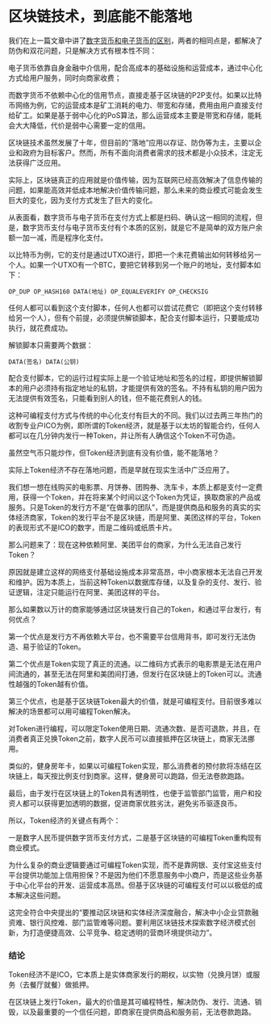 # 区块链技术，到底能不能落地

我们在上一篇文章中讲了[数字货币和电子货币的区别](../2019-12-28-digital-vs-electronic/index.html)，两者的相同点是，都解决了防伪和双花问题，只是解决方式有根本性不同：

电子货币依靠自身金融中介信用，配合高成本的基础设施和运营成本，通过中心化方式给用户服务，同时向商家收费；

而数字货币不依赖中心化的信用节点，直接走基于区块链的P2P支付。如果以比特币网络为例，它的运营成本是矿工消耗的电力、带宽和存储，费用由用户直接支付给矿工。如果是基于弱中心化的PoS算法，那么运营成本主要是带宽和存储，能耗会大大降低，代价是弱中心需要一定的信用。

区块链技术虽然发展了十年，但目前的“落地”应用以存证、防伪等为主，主要以企业和政府为目标客户。然而，所有不面向消费者需求的技术都是小众技术，注定无法获得广泛应用。

实际上，区块链真正的应用就是价值传输，因为互联网已经高效解决了信息传输的问题，如果能高效并低成本地解决价值传输问题，那么未来的商业模式可能会发生巨大的变化，因为支付方式发生了巨大的变化。

从表面看，数字货币与电子货币在支付方式上都是扫码、确认这一相同的流程，但是，数字货币支付与电子货币支付有个本质的区别，就是它不是简单的双方账户余额一加一减，而是程序化支付。

以比特币为例，它的支付是通过UTXO进行，即把一个未花费输出如何转移给另一个人。如果一个UTXO有一个BTC，要把它转移到另一个账户的地址，支付脚本如下：

```plain
OP_DUP OP_HASH160 DATA(地址) OP_EQUALEVERIFY OP_CHECKSIG
```

任何人都可以看到这个支付脚本，任何人也都可以尝试花费它（即把这个支付转移给另一个人），但有个前提，必须提供解锁脚本，配合支付脚本运行，只要能成功执行，就花费成功。

解锁脚本只需要两个数据：

```plain
DATA(签名) DATA(公钥)
```

配合支付脚本，它的运行过程实际上是一个验证地址和签名的过程，即提供解锁脚本的用户必须持有指定地址的私钥，才能提供有效的签名。不持有私钥的用户因为无法提供有效签名，只能看到别人的钱，但不能花费别人的钱。

这种可编程支付方式与传统的中心化支付有巨大的不同。我们以过去两三年热门的收割专业户ICO为例，即所谓的Token经济，就是基于以太坊的智能合约，任何人都可以在几分钟内发行一种Token，并让所有人确信这个Token不可伪造。

虽然空气币只能炒作，但Token经济到底有没有价值，能不能落地？

实际上Token经济不存在落地问题，而是早就在现实生活中广泛应用了。

我们想一想在线购买的电影票、月饼券、团购券、洗车卡，本质上都是支付一定费用，获得一个Token，并在将来某个时间以这个Token为凭证，换取商家的产品或服务。只是Token的发行方不是“在做事的团队”，而是提供商品和服务的真实的实体经济商家，Token的发行平台不是区块链，而是阿里、美团这样的平台，Token的表现形式不是ICO的数字，而是二维码或纸质卡片。

那么问题来了：现在这种依赖阿里、美团平台的商家，为什么无法自己发行Token？

原因就是建立这样的网络支付基础设施成本非常高昂，中小商家根本无法自己开发和维护。因为本质上，当前这种Token以数据库存储，以及复杂的支付、发行、验证逻辑，注定只能运行在阿里、美团这样的平台。

那么如果数以万计的商家能够通过区块链发行自己的Token，和通过平台发行，有何优点？

第一个优点是发行方不再依赖大平台，也不需要平台信用背书，即可发行无法伪造、易于验证的Token。

第二个优点是Token实现了真正的流通。以二维码方式表示的电影票是无法在用户间流通的，甚至无法在阿里和美团间打通，但发行在区块链上的Token可以。流通性越强的Token越有价值。

第三个优点，也是基于区块链Token最大的价值，就是可编程支付。目前很多难以解决的场景都可以用可编程Token解决。

对Token进行编程，可以限定Token使用日期、流通次数、是否可退款，并且，在消费者真正兑换Token之前，数字人民币可以直接抵押在区块链上，商家无法挪用。

类似的，健身房年卡，如果以可编程Token实现，那么消费者的预付款将冻结在区块链上，每天按比例支付到商家。这样，健身房可以跑路，但无法卷款跑路。

最后，由于发行在区块链上的Token具有透明性，也便于监管部门监管，用户和投资人都可以获得更加透明的数据，促进商家优胜劣汰，避免劣币驱逐良币。

所以，Token经济的关键点有两个：

一是数字人民币提供数字货币支付方式，二是基于区块链的可编程Token重构现有商业模式。

为什么复杂的商业逻辑要通过可编程Token实现，而不是靠网银、支付宝这些支付平台提供功能加上信用担保？不是因为他们不愿意服务中小商户，而是这些业务基于中心化平台的开发、运营成本高昂。但基于区块链的可编程支付可以以极低的成本解决这些问题。

这完全符合中央提出的“要推动区块链和实体经济深度融合，解决中小企业贷款融资难、银行风控难、部门监管难等问题。要利用区块链技术探索数字经济模式创新，为打造便捷高效、公平竞争、稳定透明的营商环境提供动力”。

### 结论

Token经济不是ICO，它本质上是实体商家发行的期权，以实物（兑换月饼）或服务（去餐厅就餐）做抵押。

在区块链上发行Token，最大的价值是其可编程特性，解决防伪、发行、流通、销毁，以及最重要的一个信任问题，即商家在提供商品和服务前，无法卷款跑路。
